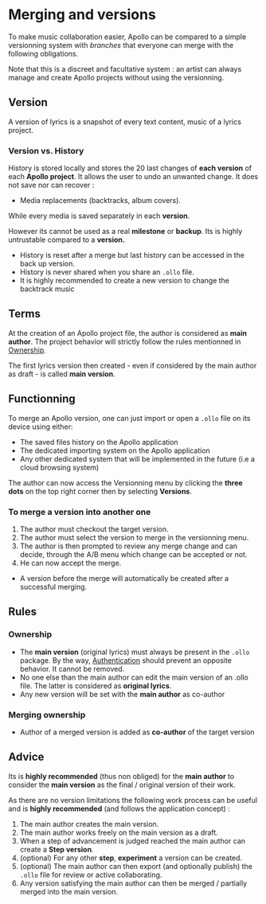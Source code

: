 # Merging and versions
To make music collaboration easier, Apollo can be compared to a simple versionning system with *branches* that everyone can merge with the following obligations.

Note that this is a discreet and facultative system : an artist can always manage and create Apollo projects without using the versionning.

## Version
A version of lyrics is a snapshot of every text content, music of a lyrics project. 
### Version vs. History
History is stored locally and stores the 20 last changes of **each version** of each **Apollo project**. It allows the user to undo an unwanted change.
It does not save nor can recover :
- Media replacements (backtracks, album covers).

While every media is saved separately in each **version**.

However its cannot be used as a real **milestone** or **backup**. Its is highly untrustable compared to a **version.** 
- History is reset after a merge but last history can be accessed in the back up version.
- History is never shared when you share an `.ollo` file.
- It is highly recommended to create a new version to change the backtrack music  
## Terms
At the creation of an Apollo project file, the author is considered as **main author**. The project behavior will strictly follow the rules mentionned in [Ownership](#ownership).

The first lyrics version then created - even if considered by the main author as draft - is called **main version**.
## Functionning
To merge an Apollo version, one can just import or open a `.ollo` file on its device using either:
- The saved files history on the Apollo application
- The dedicated importing system on the Apollo application
- Any other dedicated system that will be implemented in the future (i.e a cloud browsing system)

The author can now access the Versionning menu by clicking the **three dots** on the top right corner then by selecting **Versions**. 

### To merge a version into another one
1. The author must checkout the target version. 
2. The author must select the version to merge in the versionning menu.
3. The author is then prompted to review any merge change and can decide, through the A/B menu which change can be accepted or not.
4. He can now accept the merge.

- A version before the merge will automatically be created after a successful merging.
## Rules
### Ownership
- The **main version** (original lyrics) must always be present in the `.ollo` package. By the way, [Authentication](./AUTH.md) should prevent an opposite behavior. It cannot be removed.
- No one else than the main author can edit the main version of an .ollo file. The latter is considered as **original lyrics**.
- Any new version will be set with the **main author** as co-author

### Merging ownership
- Author of a merged version is added as **co-author** of the target version
## Advice
Its is **highly recommended** (thus non obliged) for the **main author** to consider the **main version** as the final / original version of their work.

As there are no version limitations the following work process can be useful and is **highly recommended** (and follows the application concept) :
1. The main author creates the main version.
2. The main author works freely on the main version as a draft.
3. When a step of advancement is judged reached the main author can create a **Step version**. 
4. (optional) For any other **step**, **experiment** a version can be created.
5. (optional) The main author can then export (and optionally publish) the `.ollo` file for review or active collaborating.
6. Any version satisfying the main author can then be merged / partially merged into the main version.
